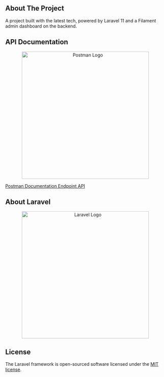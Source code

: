 ## About The Project
A project built with the latest tech, powered by Laravel 11 and a Filament admin dashboard on the backend.


## API Documentation

<p align="center"><a href="https://documenter.getpostman.com/view/29960447/2sA3s3HXAG"><img src="https://cdn.worldvectorlogo.com/logos/postman.svg" width="400" alt="Postman Logo"></a></p>

<a href="https://documenter.getpostman.com/view/29960447/2sA3s3HXAG">Postman Documentation Endpoint API</a>


## About Laravel

<p align="center"><a href="https://laravel.com" target="_blank"><img src="https://raw.githubusercontent.com/laravel/art/master/logo-lockup/5%20SVG/2%20CMYK/1%20Full%20Color/laravel-logolockup-cmyk-red.svg" width="400" alt="Laravel Logo"></a></p>


## License

The Laravel framework is open-sourced software licensed under the [MIT license](https://opensource.org/licenses/MIT).
